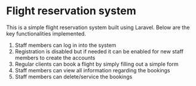 # Flight reservation system

This is a simple flight reservation system built using Laravel. Below are the key functionalities implemented.

1. Staff members can log in into the system 
2. Registration is disabled but if needed it can be enabled for new staff members to create the accounts
2. Regular clients can book a flight by simply filling out a simple form
3. Staff members can view all information regarding the bookings
4. Staff members can delete/service the bookings
